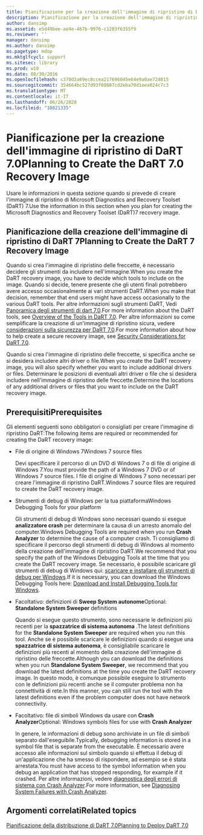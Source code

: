 ```yaml
---
title: Pianificazione per la creazione dell'immagine di ripristino di DaRT 7.0
description: Pianificazione per la creazione dell'immagine di ripristino di DaRT 7.0
author: dansimp
ms.assetid: e5d49bee-ae4e-467b-9976-c1203f6355f9
ms.reviewer: ''
manager: dansimp
ms.author: dansimp
ms.pagetype: mdop
ms.mktglfcycl: support
ms.sitesec: library
ms.prod: w10
ms.date: 08/30/2016
ms.openlocfilehash: c370d2a69ec8ccea217696045e64e9a0ae724815
ms.sourcegitcommit: 354664bc527d93f80687cd2eba70d1eea024c7c3
ms.translationtype: MT
ms.contentlocale: it-IT
ms.lasthandoff: 06/26/2020
ms.locfileid: "10821335"
---
```

# <span data-ttu-id="cc8d4-103">Pianificazione per la creazione dell'immagine di ripristino di DaRT 7.0</span><span class="sxs-lookup"><span data-stu-id="cc8d4-103">Planning to Create the DaRT 7.0 Recovery Image</span></span>


<span data-ttu-id="cc8d4-104">Usare le informazioni in questa sezione quando si prevede di creare l'immagine di ripristino di Microsoft Diagnostics and Recovery Toolset (DaRT) 7.</span><span class="sxs-lookup"><span data-stu-id="cc8d4-104">Use the information in this section when you plan for creating the Microsoft Diagnostics and Recovery Toolset (DaRT)7 recovery image.</span></span>

## <span data-ttu-id="cc8d4-105">Pianificazione della creazione dell'immagine di ripristino di DaRT 7</span><span class="sxs-lookup"><span data-stu-id="cc8d4-105">Planning to Create the DaRT 7 Recovery Image</span></span>


<span data-ttu-id="cc8d4-106">Quando si crea l'immagine di ripristino delle freccette, è necessario decidere gli strumenti da includere nell'immagine.</span><span class="sxs-lookup"><span data-stu-id="cc8d4-106">When you create the DaRT recovery image, you have to decide which tools to include on the image.</span></span> <span data-ttu-id="cc8d4-107">Quando si decide, tenere presente che gli utenti finali potrebbero avere accesso occasionalmente ai vari strumenti DaRT.</span><span class="sxs-lookup"><span data-stu-id="cc8d4-107">When you make that decision, remember that end users might have access occasionally to the various DaRT tools.</span></span> <span data-ttu-id="cc8d4-108">Per altre informazioni sugli strumenti DaRT, Vedi [Panoramica degli strumenti di dart 7,0](overview-of-the-tools-in-dart-70-new-ia.md).</span><span class="sxs-lookup"><span data-stu-id="cc8d4-108">For more information about the DaRT tools, see [Overview of the Tools in DaRT 7.0](overview-of-the-tools-in-dart-70-new-ia.md).</span></span> <span data-ttu-id="cc8d4-109">Per altre informazioni su come semplificare la creazione di un'immagine di ripristino sicura, vedere [considerazioni sulla sicurezza per DaRT 7,0](security-considerations-for-dart-70-dart-7.md).</span><span class="sxs-lookup"><span data-stu-id="cc8d4-109">For more information about how to help create a secure recovery image, see [Security Considerations for DaRT 7.0](security-considerations-for-dart-70-dart-7.md).</span></span>

<span data-ttu-id="cc8d4-110">Quando si crea l'immagine di ripristino delle freccette, si specifica anche se si desidera includere altri driver o file.</span><span class="sxs-lookup"><span data-stu-id="cc8d4-110">When you create the DaRT recovery image, you will also specify whether you want to include additional drivers or files.</span></span> <span data-ttu-id="cc8d4-111">Determinare le posizioni di eventuali altri driver o file che si desidera includere nell'immagine di ripristino delle freccette.</span><span class="sxs-lookup"><span data-stu-id="cc8d4-111">Determine the locations of any additional drivers or files that you want to include on the DaRT recovery image.</span></span>

## <span data-ttu-id="cc8d4-112">Prerequisiti</span><span class="sxs-lookup"><span data-stu-id="cc8d4-112">Prerequisites</span></span>


<span data-ttu-id="cc8d4-113">Gli elementi seguenti sono obbligatori o consigliati per creare l'immagine di ripristino DaRT:</span><span class="sxs-lookup"><span data-stu-id="cc8d4-113">The following items are required or recommended for creating the DaRT recovery image:</span></span>

-   <span data-ttu-id="cc8d4-114">File di origine di Windows 7</span><span class="sxs-lookup"><span data-stu-id="cc8d4-114">Windows 7 source files</span></span>

    <span data-ttu-id="cc8d4-115">Devi specificare il percorso di un DVD di Windows 7 o di file di origine di Windows 7.</span><span class="sxs-lookup"><span data-stu-id="cc8d4-115">You must provide the path of a Windows 7 DVD or of Windows 7 source files.</span></span> <span data-ttu-id="cc8d4-116">I file di origine di Windows 7 sono necessari per creare l'immagine di ripristino DaRT.</span><span class="sxs-lookup"><span data-stu-id="cc8d4-116">Windows 7 source files are required to create the DaRT recovery image.</span></span>

-   <span data-ttu-id="cc8d4-117">Strumenti di debug di Windows per la tua piattaforma</span><span class="sxs-lookup"><span data-stu-id="cc8d4-117">Windows Debugging Tools for your platform</span></span>

    <span data-ttu-id="cc8d4-118">Gli strumenti di debug di Windows sono necessari quando si esegue **analizzatore crash** per determinare la causa di un arresto anomalo del computer.</span><span class="sxs-lookup"><span data-stu-id="cc8d4-118">Windows Debugging Tools are required when you run **Crash Analyzer** to determine the cause of a computer crash.</span></span> <span data-ttu-id="cc8d4-119">Ti consigliamo di specificare il percorso degli strumenti di debug di Windows al momento della creazione dell'immagine di ripristino DaRT.</span><span class="sxs-lookup"><span data-stu-id="cc8d4-119">We recommend that you specify the path of the Windows Debugging Tools at the time that you create the DaRT recovery image.</span></span> <span data-ttu-id="cc8d4-120">Se necessario, è possibile scaricare gli strumenti di debug di Windows qui: [scaricare e installare gli strumenti di debug per Windows](https://go.microsoft.com/fwlink/?LinkId=99934).</span><span class="sxs-lookup"><span data-stu-id="cc8d4-120">If it is necessary, you can download the Windows Debugging Tools here: [Download and Install Debugging Tools for Windows](https://go.microsoft.com/fwlink/?LinkId=99934).</span></span>

-   <span data-ttu-id="cc8d4-121">Facoltativo: definizioni di **Sweep System autonome**</span><span class="sxs-lookup"><span data-stu-id="cc8d4-121">Optional: **Standalone System Sweeper** definitions</span></span>

    <span data-ttu-id="cc8d4-122">Quando si esegue questo strumento, sono necessarie le definizioni più recenti per la **spazzatrice di sistema autonoma** .</span><span class="sxs-lookup"><span data-stu-id="cc8d4-122">The latest definitions for the **Standalone System Sweeper** are required when you run this tool.</span></span> <span data-ttu-id="cc8d4-123">Anche se è possibile scaricare le definizioni quando si esegue una **spazzatrice di sistema autonoma**, è consigliabile scaricare le definizioni più recenti al momento della creazione dell'immagine di ripristino delle freccette.</span><span class="sxs-lookup"><span data-stu-id="cc8d4-123">Although you can download the definitions when you run **Standalone System Sweeper**, we recommend that you download the latest definitions at the time you create the DaRT recovery image.</span></span> <span data-ttu-id="cc8d4-124">In questo modo, è comunque possibile eseguire lo strumento con le definizioni più recenti anche se il computer problema non ha connettività di rete.</span><span class="sxs-lookup"><span data-stu-id="cc8d4-124">In this manner, you can still run the tool with the latest definitions even if the problem computer does not have network connectivity.</span></span>

-   <span data-ttu-id="cc8d4-125">Facoltativo: file di simboli Windows da usare con **Crash Analyzer**</span><span class="sxs-lookup"><span data-stu-id="cc8d4-125">Optional: Windows symbols files for use with **Crash Analyzer**</span></span>

    <span data-ttu-id="cc8d4-126">In genere, le informazioni di debug sono archiviate in un file di simboli separato dall'eseguibile.</span><span class="sxs-lookup"><span data-stu-id="cc8d4-126">Typically, debugging information is stored in a symbol file that is separate from the executable.</span></span> <span data-ttu-id="cc8d4-127">È necessario avere accesso alle informazioni sul simbolo quando si effettua il debug di un'applicazione che ha smesso di rispondere, ad esempio se è stata arrestata.</span><span class="sxs-lookup"><span data-stu-id="cc8d4-127">You must have access to the symbol information when you debug an application that has stopped responding, for example if it crashed.</span></span> <span data-ttu-id="cc8d4-128">Per altre informazioni, vedere [diagnostica degli errori di sistema con Crash Analyzer](diagnosing-system-failures-with-crash-analyzer--dart-7.md).</span><span class="sxs-lookup"><span data-stu-id="cc8d4-128">For more information, see [Diagnosing System Failures with Crash Analyzer](diagnosing-system-failures-with-crash-analyzer--dart-7.md).</span></span>

## <span data-ttu-id="cc8d4-129">Argomenti correlati</span><span class="sxs-lookup"><span data-stu-id="cc8d4-129">Related topics</span></span>


[<span data-ttu-id="cc8d4-130">Pianificazione della distribuzione di DaRT 7.0</span><span class="sxs-lookup"><span data-stu-id="cc8d4-130">Planning to Deploy DaRT 7.0</span></span>](planning-to-deploy-dart-70.md)

 

 






